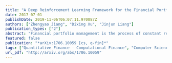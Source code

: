 ```yaml
---
title: "A Deep Reinforcement Learning Framework for the Financial Portfolio Management Problem"
date: 2017-07-01
publishDate: 2019-11-06T06:07:11.970087Z
authors: ["Zhengyao Jiang", "Dixing Xu", "Jinjun Liang"]
publication_types: ["2"]
abstract: "Financial portfolio management is the process of constant redistribution of a fund into different financial products. This paper presents a financial-model-free Reinforcement Learning framework to provide a deep machine learning solution to the portfolio management problem. The framework consists of the Ensemble of Identical Independent Evaluators (EIIE) topology, a Portfolio-Vector Memory (PVM), an Online Stochastic Batch Learning (OSBL) scheme, and a fully exploiting and explicit reward function. This framework is realized in three instants in this work with a Convolutional Neural Network (CNN), a basic Recurrent Neural Network (RNN), and a Long Short-Term Memory (LSTM). They are, along with a number of recently reviewed or published portfolio-selection strategies, examined in three back-test experiments with a trading period of 30 minutes in a cryptocurrency market. Cryptocurrencies are electronic and decentralized alternatives to government-issued money, with Bitcoin as the best-known example of a cryptocurrency. All three instances of the framework monopolize the top three positions in all experiments, outdistancing other compared trading algorithms. Although with a high commission rate of 0.25% in the backtests, the framework is able to achieve at least 4-fold returns in 50 days."
featured: false
publication: "*arXiv:1706.10059 [cs, q-fin]*"
tags: ["Quantitative Finance - Computational Finance", "Computer Science - Artificial Intelligence", "Quantitative Finance - Portfolio Management"]
url_pdf: "http://arxiv.org/abs/1706.10059"
---
```


